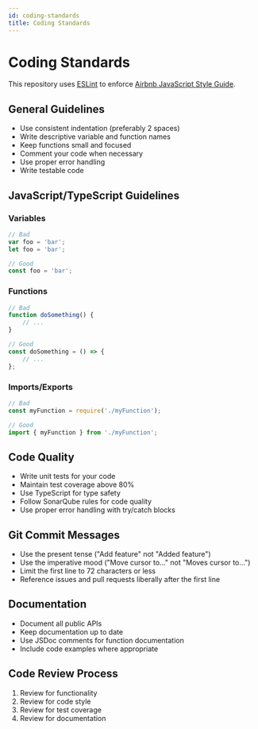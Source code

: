 ```yaml
---
id: coding-standards
title: Coding Standards
---
```


# Coding Standards

This repository uses [ESLint](https://github.com/eslint/eslint) to enforce [Airbnb JavaScript Style Guide](https://github.com/airbnb/javascript).

## General Guidelines

- Use consistent indentation (preferably 2 spaces)
- Write descriptive variable and function names
- Keep functions small and focused
- Comment your code when necessary
- Use proper error handling
- Write testable code

## JavaScript/TypeScript Guidelines

### Variables
```javascript
// Bad
var foo = 'bar';
let foo = 'bar';

// Good
const foo = 'bar';
```

### Functions
```javascript
// Bad
function doSomething() {
    // ...
}

// Good
const doSomething = () => {
    // ...
};
```

### Imports/Exports
```javascript
// Bad
const myFunction = require('./myFunction');

// Good
import { myFunction } from './myFunction';
```

## Code Quality

- Write unit tests for your code
- Maintain test coverage above 80%
- Use TypeScript for type safety
- Follow SonarQube rules for code quality
- Use proper error handling with try/catch blocks

## Git Commit Messages

- Use the present tense ("Add feature" not "Added feature")
- Use the imperative mood ("Move cursor to..." not "Moves cursor to...")
- Limit the first line to 72 characters or less
- Reference issues and pull requests liberally after the first line

## Documentation

- Document all public APIs
- Keep documentation up to date
- Use JSDoc comments for function documentation
- Include code examples where appropriate

## Code Review Process

1. Review for functionality
2. Review for code style
3. Review for test coverage
4. Review for documentation
